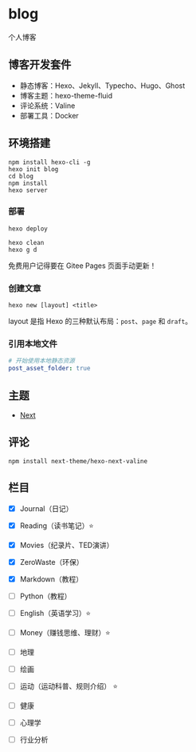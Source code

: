 # blog

个人博客


## 博客开发套件

- 静态博客：Hexo、Jekyll、Typecho、Hugo、Ghost
- 博客主题：hexo-theme-fluid
- 评论系统：Valine
- 部署工具：Docker


## 环境搭建

```shell
npm install hexo-cli -g
hexo init blog
cd blog
npm install
hexo server
```

### 部署

```shell
hexo deploy
```

```shell
hexo clean
hexo g d
```

免费用户记得要在 Gitee Pages 页面手动更新！


### 创建文章

```shell
hexo new [layout] <title>
```

layout 是指 Hexo 的三种默认布局：`post`、`page` 和 `draft`。


### 引用本地文件

```yml
# 开始使用本地静态资源
post_asset_folder: true

```

## 主题

- [Next](https://github.com/next-theme/hexo-theme-next)

## 评论

```shell
npm install next-theme/hexo-next-valine
```

## 栏目

- [x] Journal（日记）
- [x] Reading（读书笔记）:star:
- [x] Movies（纪录片、TED演讲）
- [x] ZeroWaste（环保）
- [x] Markdown（教程）
- [ ] Python（教程）
- [ ] English（英语学习）:star:
- [ ] Money（赚钱思维、理财）:star:
- [ ] 地理
- [ ] 绘画
- [ ] 运动（运动科普、规则介绍） :star:
- [ ] 健康
- [ ] 心理学
- [ ] 行业分析

